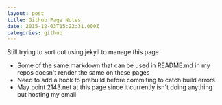 ```yaml
---
layout: post
title: Github Page Notes
date: 2015-12-03T15:22:31.000Z
categories: github
---
```


Still trying to sort out using jekyll to manage this page.
- Some of the same markdown that can be used in README.md in my repos doesn't render the same on these pages
- Need to add a hook to prebuild before commiting to catch build errors
- May point 2143.net at this page since it currently isn't doing anything but hosting my email
